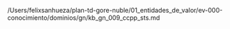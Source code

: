 /Users/felixsanhueza/plan-td-gore-nuble/01_entidades_de_valor/ev-000-conocimiento/dominios/gn/kb_gn_009_ccpp_sts.md